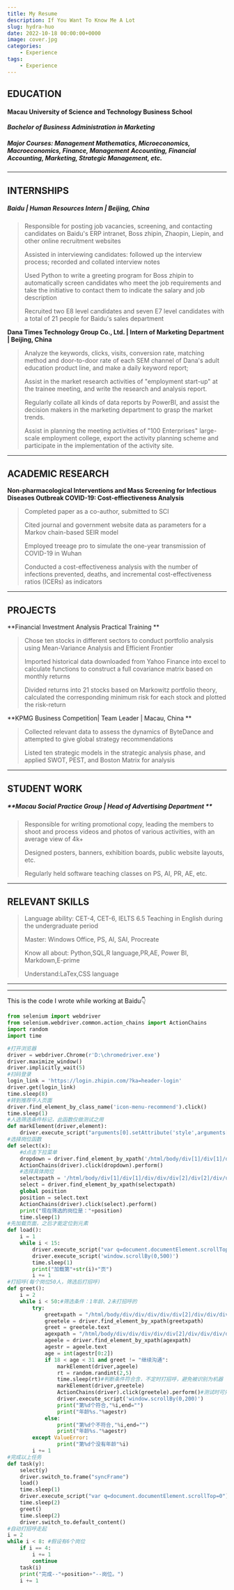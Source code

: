 ```yaml
---
title: My Resume
description: If You Want To Know Me A Lot
slug: hydra-huo
date: 2022-10-18 00:00:00+0000
image: cover.jpg
categories:
    - Experience
tags:
    - Experience
---
```


## 

## **EDUCATION**

#### **Macau University of Science and Technology Business School**

***Bachelor of Business Administration in Marketing***

##### **Major Courses:** Management Mathematics, Microeconomics, Macroeconomics, Finance, Management Accounting, Financial Accounting, Marketing, Strategic Management, etc.

------

## **INTERNSHIPS**   

##### Baidu | Human Resources Intern | Beijing, China 

> Responsible for posting job vacancies, screening, and contacting candidates on Baidu's ERP intranet, Boss zhipin, Zhaopin, Liepin, and other online recruitment websites
>
>  Assisted in interviewing candidates: followed up the interview process; recorded and collated interview notes
>
>  Used Python to write a greeting program for Boss zhipin to automatically screen candidates who meet the job requirements and take the initiative to contact them to indicate the salary and job description
>
>  Recruited two E8 level candidates and seven E7 level candidates with a total of 21 people for Baidu's sales department

**Dana Times Technology Group Co., Ltd. | Intern of Marketing Department | Beijing, China**

> Analyze the keywords, clicks, visits, conversion rate, matching method and door-to-door rate of each SEM channel of Dana's adult education product line, and make a daily keyword report;
>
> Assist in the market research activities of "employment start-up" at the trainee meeting, and write the research and analysis report.
>
> Regularly collate all kinds of data reports by PowerBI, and assist the decision makers in the marketing department to grasp the market trends.
>
> Assist in planning the meeting activities of "100 Enterprises" large-scale employment college, export the activity planning scheme and participate in the implementation of the activity site.

------

## **ACADEMIC RESEARCH**  

**Non-pharmacological Interventions and Mass Screening for Infectious Diseases Outbreak COVID-19: Cost-effiectiveness Analysis**

>  Completed paper as a co-author, submitted to SCI
>
>  Cited journal and government website data as parameters for a Markov chain-based SEIR model
>
>  Employed treeage pro to simulate the one-year transmission of COVID-19 in Wuhan
>
> Conducted a cost-effectiveness analysis with the number of infections prevented, deaths, and incremental cost-effectiveness ratios (ICERs) as indicators

------

## **PROJECTS**

**Financial Investment Analysis Practical Training       **

> Chose ten stocks in different sectors to conduct portfolio analysis using Mean-Variance Analysis and Efficient Frontier
>
> Imported historical data downloaded from Yahoo Finance into excel to calculate functions to construct a full covariance matrix based on monthly returns
>
> Divided returns into 21 stocks based on Markowitz portfolio theory, calculated the corresponding minimum risk for each stock and plotted the risk-return
>

**KPMG Business Competition| Team Leader | Macau, China                   **

> Collected relevant data to assess the dynamics of ByteDance and attempted to give global strategy recommendations
>
> Listed ten strategic models in the strategic analysis phase, and applied SWOT, PEST, and Boston Matrix for analysis
>

------

## **STUDENT WORK**           

##### **Macau Social Practice Group | Head of Advertising Department **

> Responsible for writing promotional copy, leading the members to shoot and process videos and photos of various activities, with an average view of 4k+
>
> Designed posters, banners, exhibition boards, public website layouts, etc. 
>
> Regularly held software teaching classes on PS, AI, PR, AE, etc.

------

## **RELEVANT SKILLS**    

> Language ability: CET-4, CET-6, IELTS 6.5 Teaching in English during the undergraduate period
>
> Master: Windows Office, PS, AI, SAI, Procreate
>
> Know all about: Python,SQL,R language,PR,AE, Power BI, Markdown,E-prime
>
> Understand:LaTex,CSS language

------



------

This is the code I wrote while working at Baidu👇

```python
from selenium import webdriver
from selenium.webdriver.common.action_chains import ActionChains
import random
import time

#打开浏览器
driver = webdriver.Chrome(r'D:\chromedriver.exe')
driver.maximize_window()
driver.implicitly_wait(5)
#扫码登录
login_link = 'https://login.zhipin.com/?ka=header-login'
driver.get(login_link)
time.sleep(8)
#转到推荐牛人页面
driver.find_element_by_class_name('icon-menu-recommend').click()
time.sleep(1)
#人选筛选条件标记，此函数仅做测试之用
def markElement(driver,element):
	driver.execute_script("arguments[0].setAttribute('style',arguments[1]);",element,"border:2px solid red;")
#选择岗位函数
def select(x):
    #d点击下拉菜单
    dropdown = driver.find_element_by_xpath('/html/body/div[1]/div[1]/div/div/div[2]/div[2]/span')
    ActionChains(driver).click(dropdown).perform()
    #选择具体岗位
    selectxpath = '/html/body/div[1]/div[1]/div/div/div[2]/div[2]/div/ul/li['+str(x)+']'
    select = driver.find_element_by_xpath(selectxpath)
    global position
    position = select.text
    ActionChains(driver).click(select).perform()
    print("现在筛选的岗位是："+position)
    time.sleep(1)
#先加载页面，之后才能定位到元素
def load():
    i = 1
    while i < 15:
        driver.execute_script("var q=document.documentElement.scrollTop=10000")
        driver.execute_script('window.scrollBy(0,500)')
        time.sleep(1)
        print("加载第"+str(i)+"页")
        i += 1
#打招呼(每个岗位50人，筛选后打招呼)
def greet():
    i = 2
    while i < 50:#筛选条件：1年龄、2未打招呼的
        try:
            greetxpath = "/html/body/div/div/div/div/div[2]/div/div/div/div/ul/li["+str(i)+"]/div/div/div[2]/div/span/button"
            greetele = driver.find_element_by_xpath(greetxpath)
            greet = greetele.text
            agexpath = "/html/body/div/div/div/div/div[2]/div/div/div/div/ul/li["+str(i)+"]/div/div/div[3]/div[2]/div[2]/span[1]"
            ageele = driver.find_element_by_xpath(agexpath)
            agestr = ageele.text
            age = int(agestr[0:2])
            if 18 < age < 31 and greet != "继续沟通":
                markElement(driver,ageele)
                rt = random.randint(2,5)
                time.sleep(rt)#判断条件符合含，不定时打招呼，避免被识别为机器
                markElement(driver,greetele)
                ActionChains(driver).click(greetele).perform()#测试时可先注释掉
                driver.execute_script('window.scrollBy(0,200)')
                print("第%d个符合,"%i,end="")
                print("年龄%s."%agestr)
            else:
                print("第%d个不符合,"%i,end="")
                print("年龄%s."%agestr)
        except ValueError:
                print("第%d个没有年龄"%i)
        i += 1
#完成以上任务
def task(y):
    select(y)
    driver.switch_to.frame("syncFrame")
    load()
    time.sleep(1)
    driver.execute_script("var q=document.documentElement.scrollTop=0")
    time.sleep(2)
    greet()
    time.sleep(2)
    driver.switch_to.default_content()
#自动打招呼走起
i = 2
while i < 8: #假设有6个岗位
    if i == 4:
        i += 1
        continue
    task(i)
    print("完成--"+position+"--岗位。")
    i += 1
```

